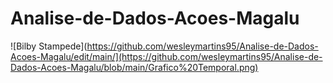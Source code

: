 # Analise-de-Dados-Acoes-Magalu

![Bilby Stampede](https://github.com/wesleymartins95/Analise-de-Dados-Acoes-Magalu/edit/main/](https://github.com/wesleymartins95/Analise-de-Dados-Acoes-Magalu/blob/main/Grafico%20Temporal.png)
